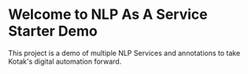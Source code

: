 <div id="top">
<h1>Welcome to NLP As A Service Starter Demo</h1>


<p>
This project is a demo of multiple NLP Services and annotations to take Kotak's digital automation forward.
</p>
</div>
